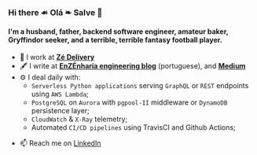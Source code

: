 ### Hi there ☙ Olá ❧ Salve 👋

#### I'm a husband, father, backend software engineer, amateur baker, Gryffindor seeker, and a terrible, terrible fantasy football player.

- 💼 I work at [**Zé Delivery**](https://ze.delivery)
- 🖋 I write at [**EnZÉnharia engineering blog**](https://enzenharia.ze.delivery) (portuguese), and [**Medium**](https://medium.com/@flpStrri)
- ⚙️ I deal daily with:
  - `Serverless Python applications` serving `GraphQL` or `REST` endpoints using `AWS Lambda`;
  - `PostgreSQL` on `Aurora` with `pgpool-II` middleware or `DynamoDB` persistence layer;
  - `CloudWatch` & `X-Ray` telemetry;
  - Automated `CI/CD pipelines` using TravisCI and Github Actions;
<!-- - 🌍 I'm mostly active within the **?? Community** -->
<!-- - 🎙 Currently hosting [Awesome Podcast]() -->
- 📫 Reach me on [LinkedIn](https://www.linkedin.com/in/flpstrri/)
